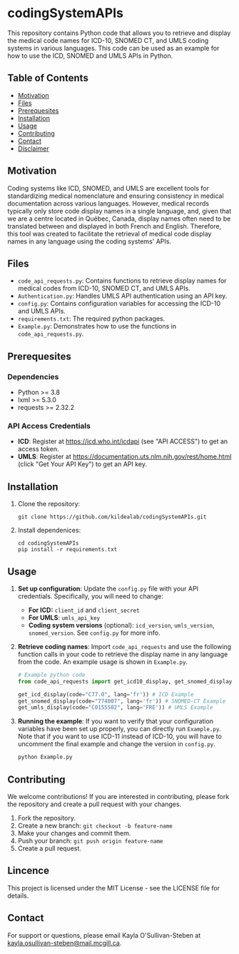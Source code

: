 # codingSystemAPIs
This repository contains Python code that allows you to retrieve and display the medical code names for ICD-10, SNOMED CT, and UMLS coding systems in various languages. 
This code can be used as an example for how to use the ICD, SNOMED and UMLS APIs in Python. 

## Table of Contents
- [Motivation](#Motivation)
- [Files](#Files)
- [Prerequesites](#Prerequesites)
- [Installation](#Installation)
- [Usage](#Usage)
- [Contributing](#Contributing)
- [Contact](#Contact)
- [Disclaimer](#Disclaimer)
  
## Motivation
Coding systems like ICD, SNOMED, and UMLS are excellent tools for standardizing medical nomenclature and ensuring consistency in medical documentation across various languages.
However, medical records typically only store code display names in a single language, and, given that we are a centre located in Québec, Canada, display names often need to be translated between and displayed in both French and English. 
Therefore, this tool was created to facilitate the retrieval of medical code display names in any language using the coding systems' APIs. 

## Files
* `code_api_requests.py`: Contains functions to retrieve display names for medical codes from ICD-10, SNOMED CT, and UMLS APIs.
* `Authentication.py`: Handles UMLS API authentication using an API key.
* `config.py`: Contains configuration variables for accessing the ICD-10 and UMLS APIs.
* `requirements.txt`: The required python packages.
* `Example.py`: Demonstrates how to use the functions in `code_api_requests.py`.

## Prerequesites
### Dependencies
* Python >= 3.8
* lxml >= 5.3.0
* requests >= 2.32.2
### API Access Credentials
* **ICD**: Register at https://icd.who.int/icdapi (see "API ACCESS") to get an access token.
* **UMLS**: Register at https://documentation.uts.nlm.nih.gov/rest/home.html (click "Get Your API Key") to get an API key.
  
## Installation
1. Clone the repository:
   ```
   git clone https://github.com/kildealab/codingSystemAPIs.git
   ```
2. Install dependenices:
   ```
   cd codingSystemAPIs
   pip install -r requirements.txt
   ```

## Usage
1. **Set up configuration**: Update the `config.py` file with your API credentials. Specifically, you will need to change:
    * **For ICD:** `client_id` and `client_secret`
    * **For UMLS**: `umls_api_key`
    * **Coding system versions** (optional): `icd_version`, `umls_version`, `snomed_version`. See `config.py` for more info.
          
2. **Retrieve coding names**: Import `code_api_requests` and use the following function calls in your code to retrieve the display name in any language from the code. An example usage is shown in `Example.py`.
    ```python
    # Example python code
    from code_api_requests import get_icd10_display, get_snomed_display, get_umls_display

    get_icd_display(code="C77.0", lang='fr')) # ICD Example
    get_snomed_display(code="774007", lang='fr')) # SNOMED-CT Example
    get_umls_display(code="C0155502", lang='FRE')) # UMLS Example
    ```
3. **Running the example**: If you want to verify that your configuration variables have been set up properly, you can directly run `Example.py`.  Note that if you want to use ICD-11 instead of ICD-10, you will have to uncomment the final example and change the version in `config.py`.
   ```bash
   python Example.py
   ```
  
## Contributing
We welcome contributions! If you are interested in contributing, please fork the repository and create a pull request with your changes.
1. Fork the repository.
2. Create a new branch: `git checkout -b feature-name`
3. Make your changes and commit them.
4. Push your branch: `git push origin feature-name`
5. Create a pull request.

## Lincence
This project is licensed under the MIT License - see the LICENSE file for details.

## Contact
For support or questions, please email Kayla O'Sullivan-Steben at kayla.osullivan-steben@mail.mcgill.ca.
